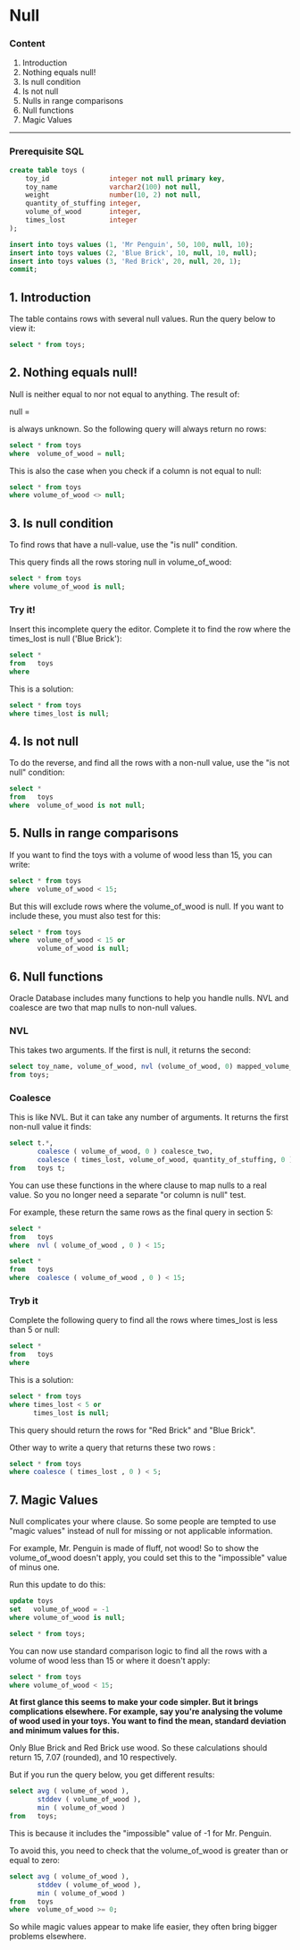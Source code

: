 # Null

### Content

1. Introduction
2. Nothing equals null!
3. Is null condition
4. Is not null
5. Nulls in range comparisons
6. Null functions
7. Magic Values

----------------------------------------------------------------------------------------------------------------------
### Prerequisite SQL
```sql
create table toys (
    toy_id               integer not null primary key,
    toy_name             varchar2(100) not null,
    weight               number(10, 2) not null,
    quantity_of_stuffing integer,
    volume_of_wood       integer,
    times_lost           integer
);

insert into toys values (1, 'Mr Penguin', 50, 100, null, 10);
insert into toys values (2, 'Blue Brick', 10, null, 10, null);
insert into toys values (3, 'Red Brick', 20, null, 20, 1);
commit;
```

## 1. Introduction
The table contains rows with several null values. Run the query below to view it:

```sql
select * from toys;
```

## 2. Nothing equals null!
Null is neither equal to nor not equal to anything. The result of:

null = <anything>

is always unknown. So the following query will always return no rows:

```sql
select * from toys
where  volume_of_wood = null;
```

This is also the case when you check if a column is not equal to null:

```sql
select * from toys
where volume_of_wood <> null;
```

## 3. Is null condition
To find rows that have a null-value, use the "is null" condition.

This query finds all the rows storing null in volume_of_wood:

```sql
select * from toys
where volume_of_wood is null;
```

### Try it!

Insert this incomplete query the editor. Complete it to find the row where the times_lost is null ('Blue Brick'):

```sql
select *
from   toys
where  
```

This is a solution:
```sql
select * from toys
where times_lost is null;
```

## 4. Is not null
To do the reverse, and find all the rows with a non-null value, use the "is not null" condition:

```sql
select *
from   toys
where  volume_of_wood is not null;
```

## 5. Nulls in range comparisons

If you want to find the toys with a volume of wood less than 15, you can write:

```sql
select * from toys
where  volume_of_wood < 15;
```

But this will exclude rows where the volume_of_wood is null. If you want to include these, you must also test for this:

```sql
select * from toys
where  volume_of_wood < 15 or
       volume_of_wood is null;
```

## 6. Null functions
Oracle Database includes many functions to help you handle nulls. NVL and coalesce are two that map nulls to non-null values.

### NVL
This takes two arguments. If the first is null, it returns the second:

```sql
select toy_name, volume_of_wood, nvl (volume_of_wood, 0) mapped_volume_of_wood
from toys;
```

### Coalesce
This is like NVL. But it can take any number of arguments. It returns the first non-null value it finds:

```sql
select t.*,
       coalesce ( volume_of_wood, 0 ) coalesce_two,
       coalesce ( times_lost, volume_of_wood, quantity_of_stuffing, 0 ) coalesce_many
from   toys t;
```

You can use these functions in the where clause to map nulls to a real value. So you no longer need a separate "or column is null" test.

For example, these return the same rows as the final query in section 5:

```sql
select *
from   toys
where  nvl ( volume_of_wood , 0 ) < 15;

select *
from   toys
where  coalesce ( volume_of_wood , 0 ) < 15;
```

### Tryb it
Complete the following query to find all the rows where times_lost is less than 5 or null:

```sql
select *
from   toys
where
```

This is a solution:

```sql
select * from toys
where times_lost < 5 or
      times_lost is null;
```
This query should return the rows for "Red Brick" and "Blue Brick".

Other way to write a query that returns these two rows :

```sql
select * from toys
where coalesce ( times_lost , 0 ) < 5;
```

## 7. Magic Values
Null complicates your where clause. So some people are tempted to use "magic values" instead of null for missing or not applicable information.

For example, Mr. Penguin is made of fluff, not wood! So to show the volume_of_wood doesn't apply, you could set this to the "impossible" value of minus one.

Run this update to do this:

```sql
update toys
set   volume_of_wood = -1
where volume_of_wood is null;

select * from toys;
```

You can now use standard comparison logic to find all the rows with a volume of wood less than 15 or where it doesn't apply:

```sql
select * from toys
where volume_of_wood < 15;
```

__At first glance this seems to make your code simpler. But it brings complications elsewhere. For example, say you're analysing the volume of wood used in your toys. You want to find the mean, standard deviation and minimum values for this.__

Only Blue Brick and Red Brick use wood. So these calculations should return 15, 7.07 (rounded), and 10 respectively.

But if you run the query below, you get different results:

```sql
select avg ( volume_of_wood ),
       stddev ( volume_of_wood ),
       min ( volume_of_wood )
from   toys;
```

This is because it includes the "impossible" value of -1 for Mr. Penguin.

To avoid this, you need to check that the volume_of_wood is greater than or equal to zero:

```sql
select avg ( volume_of_wood ),
       stddev ( volume_of_wood ),
       min ( volume_of_wood )
from   toys
where  volume_of_wood >= 0; 
```

So while magic values appear to make life easier, they often bring bigger problems elsewhere.

